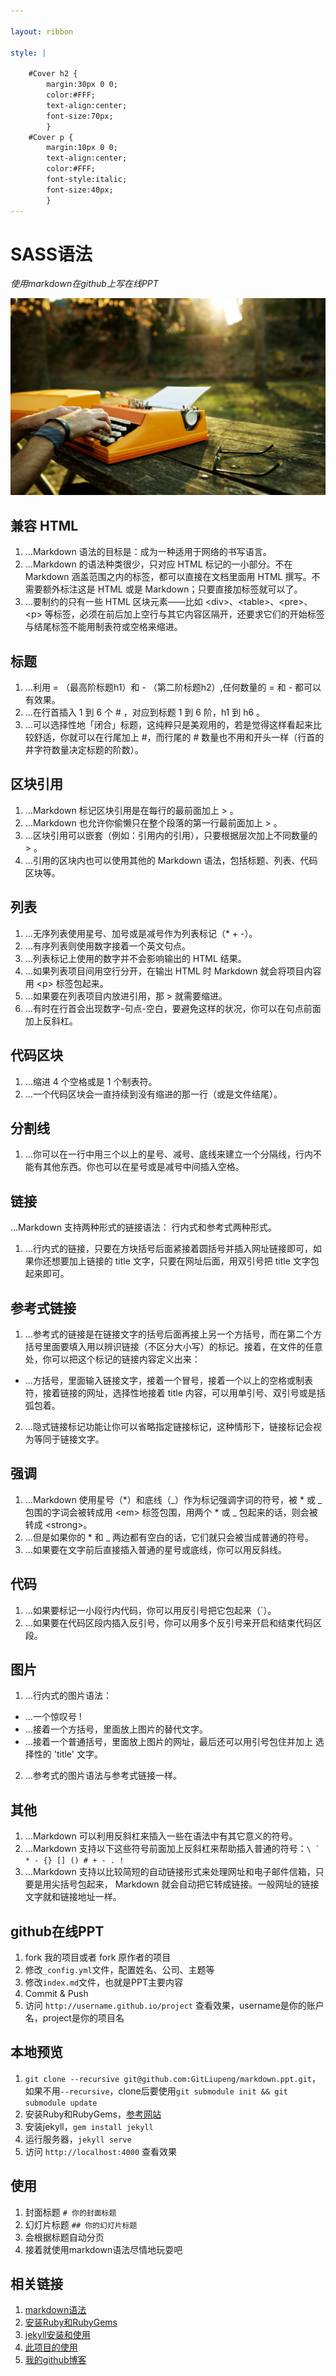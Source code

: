 ```yaml
---

layout: ribbon

style: |

    #Cover h2 {
        margin:30px 0 0;
        color:#FFF;
        text-align:center;
        font-size:70px;
        }
    #Cover p {
        margin:10px 0 0;
        text-align:center;
        color:#FFF;
        font-style:italic;
        font-size:40px;
        }
---
```


# SASS语法

*使用markdown在github上写在线PPT*

![](pictures/cover.jpg)

## 兼容 HTML

1. ...Markdown 语法的目标是：成为一种适用于网络的书写语言。
2. ...Markdown 的语法种类很少，只对应 HTML 标记的一小部分。不在 Markdown 涵盖范围之内的标签，都可以直接在文档里面用 HTML 撰写。不需要额外标注这是 HTML 或是 Markdown；只要直接加标签就可以了。
3. ...要制约的只有一些 HTML 区块元素――比如 &lt;div>、&lt;table>、&lt;pre>、&lt;p> 等标签，必须在前后加上空行与其它内容区隔开，还要求它们的开始标签与结尾标签不能用制表符或空格来缩进。

## 标题

1. ...利用 = （最高阶标题h1）和 - （第二阶标题h2）,任何数量的 = 和 - 都可以有效果。
2. ...在行首插入 1 到 6 个 # ，对应到标题 1 到 6 阶，h1 到 h6 。
3. ...可以选择性地「闭合」标题，这纯粹只是美观用的，若是觉得这样看起来比较舒适，你就可以在行尾加上 #，而行尾的 # 数量也不用和开头一样（行首的井字符数量决定标题的阶数）。
    
## 区块引用

1. ...Markdown 标记区块引用是在每行的最前面加上 > 。
2. ...Markdown 也允许你偷懒只在整个段落的第一行最前面加上 > 。
3. ...区块引用可以嵌套（例如：引用内的引用），只要根据层次加上不同数量的 > 。
4. ...引用的区块内也可以使用其他的 Markdown 语法，包括标题、列表、代码区块等。

## 列表

1. ...无序列表使用星号、加号或是减号作为列表标记（* + -）。
2. ...有序列表则使用数字接着一个英文句点。
3. ...列表标记上使用的数字并不会影响输出的 HTML 结果。
4. ...如果列表项目间用空行分开，在输出 HTML 时 Markdown 就会将项目内容用 &lt;p> 标签包起来。
5. ...如果要在列表项目内放进引用，那 > 就需要缩进。
6. ...有时在行首会出现数字-句点-空白，要避免这样的状况，你可以在句点前面加上反斜杠。

## 代码区块

1. ...缩进 4 个空格或是 1 个制表符。
2. ...一个代码区块会一直持续到没有缩进的那一行（或是文件结尾）。

## 分割线

1. ...你可以在一行中用三个以上的星号、减号、底线来建立一个分隔线，行内不能有其他东西。你也可以在星号或是减号中间插入空格。

## 链接

...Markdown 支持两种形式的链接语法： 行内式和参考式两种形式。

1. ...行内式的链接，只要在方块括号后面紧接着圆括号并插入网址链接即可，如果你还想要加上链接的 title 文字，只要在网址后面，用双引号把 title 文字包起来即可。

## 参考式链接

1. ...参考式的链接是在链接文字的括号后面再接上另一个方括号，而在第二个方括号里面要填入用以辨识链接（不区分大小写）的标记。接着，在文件的任意处，你可以把这个标记的链接内容定义出来：
* ...方括号，里面输入链接文字，接着一个冒号，接着一个以上的空格或制表符，接着链接的网址，选择性地接着 title 内容，可以用单引号、双引号或是括弧包着。
2. ...隐式链接标记功能让你可以省略指定链接标记，这种情形下，链接标记会视为等同于链接文字。

## 强调

1. ...Markdown 使用星号（*）和底线（_）作为标记强调字词的符号，被 * 或 _ 包围的字词会被转成用 &lt;em> 标签包围，用两个 * 或 _ 包起来的话，则会被转成 &lt;strong>。
2. ...但是如果你的 * 和 _ 两边都有空白的话，它们就只会被当成普通的符号。
3. ...如果要在文字前后直接插入普通的星号或底线，你可以用反斜线。

## 代码

1. ...如果要标记一小段行内代码，你可以用反引号把它包起来（`）。
2. ...如果要在代码区段内插入反引号，你可以用多个反引号来开启和结束代码区段。

## 图片

1. ...行内式的图片语法：
* ...一个惊叹号 !
* ...接着一个方括号，里面放上图片的替代文字。
* ...接着一个普通括号，里面放上图片的网址，最后还可以用引号包住并加上 选择性的 'title' 文字。
2. ...参考式的图片语法与参考式链接一样。

## 其他

1. ...Markdown 可以利用反斜杠来插入一些在语法中有其它意义的符号。
2. ...Markdown 支持以下这些符号前面加上反斜杠来帮助插入普通的符号：``\ ` * - {} [] () # + - . ! `` 
3. ...Markdown 支持以比较简短的自动链接形式来处理网址和电子邮件信箱，只要是用尖括号包起来， Markdown 就会自动把它转成链接。一般网址的链接文字就和链接地址一样。

## github在线PPT

1. fork 我的项目或者 fork 原作者的项目
2. 修改`_config.yml`文件，配置姓名、公司、主题等
3. 修改`index.md`文件，也就是PPT主要内容
4. Commit & Push
5. 访问 `http://username.github.io/project` 查看效果，username是你的账户名，project是你的项目名

## 本地预览

1. `git clone --recursive git@github.com:GitLiupeng/markdown.ppt.git`，如果不用`--recursive`，clone后要使用`git submodule init && git submodule update`
2. 安装Ruby和RubyGems，[参考网站](https://forwardhq.com/help/installing-ruby-windows)
3. 安装jekyll，`gem install jekyll`
4. 运行服务器，`jekyll serve`
5. 访问 `http://localhost:4000` 查看效果

## 使用

1. 封面标题 `# 你的封面标题`
2. 幻灯片标题 `## 你的幻灯片标题`
3. 会根据标题自动分页
4. 接着就使用markdown语法尽情地玩耍吧

## 相关链接

1. [markdown语法](https://gitliupeng.github.io/2017/01/25/Markdown%E8%AF%AD%E6%B3%95%E6%8C%87%E5%8D%97.html)
2. [安装Ruby和RubyGems](https://forwardhq.com/help/installing-ruby-windows)
3. [jekyll安装和使用](http://jekyllcn.com/)
4. [此项目的使用](https://github.com/GitLiupeng/markdown.ppt)
5. [我的github博客](http://gitliupeng.github.io)